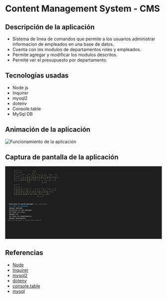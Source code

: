# Content Management System - CMS

## Descripción de la aplicación

* Sistema de linea de comandos que permite a los usuarios administrar informacion de empleados en una base de datos.
* Cuenta con los modulos de departamentos roles y empleados.
* Permite agregar y modificar los modulos descritos.
* Permite ver el presupuesto por departamento.


## Tecnologías usadas

* Node js
* Inquirer
* mysql2
* dotenv
* Console.table
* MySql DB


## Animación de la aplicación

![Funcionamiento de la aplicación](https://github.com/JulioCesarDelAngel/CMS-M12-D01/blob/main/assets/images/CMS-M12-D01.gif)

## Captura de pantalla de la aplicación

![Visualización de la aplicación](https://github.com/JulioCesarDelAngel/CMS-M12-D01/blob/main/assets/images/CMS-M12-D01.png)


## Referencias

- [Node](https://www.npmjs.com/package/node)
- [Inquirer](https://www.npmjs.com/package/inquirer)
- [mysql2](https://www.npmjs.com/package/mysql2)
- [dotenv](https://www.npmjs.com/package/dotenv)
- [console.table](https://www.npmjs.com/package/console.table)
- [mysql](https://www.mysql.com/)
